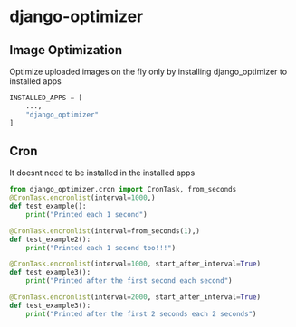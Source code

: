# django-optimizer
## Image Optimization
Optimize uploaded images on the fly only by installing django_optimizer to installed apps
```py
INSTALLED_APPS = [
    ...,
    "django_optimizer"
]
```
## Cron
It doesnt need to be installed in the installed apps
```py
from django_optimizer.cron import CronTask, from_seconds
@CronTask.encronlist(interval=1000,)
def test_example():
    print("Printed each 1 second")

@CronTask.encronlist(interval=from_seconds(1),)
def test_example2():
    print("Printed each 1 second too!!!")

@CronTask.encronlist(interval=1000, start_after_interval=True)
def test_example3():
    print("Printed after the first second each second")

@CronTask.encronlist(interval=2000, start_after_interval=True)
def test_example3():
    print("Printed after the first 2 seconds each 2 seconds")

```